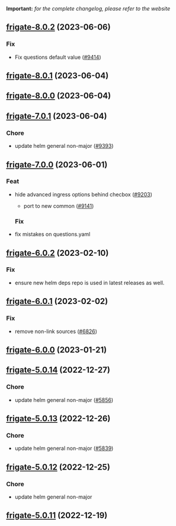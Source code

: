 **Important:**
*for the complete changelog, please refer to the website*




## [frigate-8.0.2](https://github.com/truecharts/charts/compare/frigate-8.0.1...frigate-8.0.2) (2023-06-06)

### Fix

- Fix questions default value ([#9414](https://github.com/truecharts/charts/issues/9414))
  
  


## [frigate-8.0.1](https://github.com/truecharts/charts/compare/frigate-8.0.0...frigate-8.0.1) (2023-06-04)




## [frigate-8.0.0](https://github.com/truecharts/charts/compare/frigate-7.0.1...frigate-8.0.0) (2023-06-04)




## [frigate-7.0.1](https://github.com/truecharts/charts/compare/frigate-7.0.0...frigate-7.0.1) (2023-06-04)

### Chore

- update helm general non-major ([#9393](https://github.com/truecharts/charts/issues/9393))
  
  


## [frigate-7.0.0](https://github.com/truecharts/charts/compare/frigate-6.0.2...frigate-7.0.0) (2023-06-01)

### Feat

- hide advanced ingress options behind checbox ([#9203](https://github.com/truecharts/charts/issues/9203))
  - port to new common ([#9141](https://github.com/truecharts/charts/issues/9141))
  
  ### Fix

- fix mistakes on questions.yaml
  
  


## [frigate-6.0.2](https://github.com/truecharts/charts/compare/frigate-6.0.1...frigate-6.0.2) (2023-02-10)

### Fix

- ensure new helm deps repo is used in latest releases as well.
  
  


## [frigate-6.0.1](https://github.com/truecharts/charts/compare/frigate-6.0.0...frigate-6.0.1) (2023-02-02)

### Fix

- remove non-link sources ([#6826](https://github.com/truecharts/charts/issues/6826))
  
  


## [frigate-6.0.0](https://github.com/truecharts/charts/compare/frigate-5.0.14...frigate-6.0.0) (2023-01-21)




## [frigate-5.0.14](https://github.com/truecharts/charts/compare/frigate-5.0.13...frigate-5.0.14) (2022-12-27)

### Chore

- update helm general non-major ([#5856](https://github.com/truecharts/charts/issues/5856))
  
  


## [frigate-5.0.13](https://github.com/truecharts/charts/compare/frigate-5.0.12...frigate-5.0.13) (2022-12-26)

### Chore

- update helm general non-major ([#5839](https://github.com/truecharts/charts/issues/5839))
  
  


## [frigate-5.0.12](https://github.com/truecharts/charts/compare/frigate-5.0.11...frigate-5.0.12) (2022-12-25)

### Chore

- update helm general non-major
  
  


## [frigate-5.0.11](https://github.com/truecharts/charts/compare/frigate-5.0.10...frigate-5.0.11) (2022-12-19)
